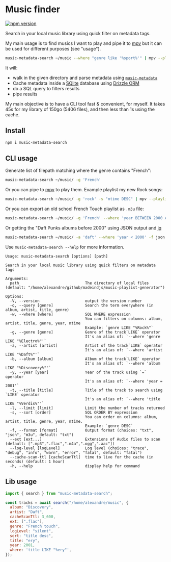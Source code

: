 # Music finder

[![npm version](https://badge.fury.io/js/music-metadata-search.svg)](https://badge.fury.io/js/music-metadata-search)

Search in your local music library using quick filter on metadata tags.

My main usage is to find musics I want to play and pipe it to [mpv](https://mpv.io/) but it can be used for different purposes (see "usage").

```sh
music-metadata-search ~/music --where "genre like '%sport%'" | mpv --playlist=-
```

It will:

- walk in the given directory and parse metadata using [`music-metadata`](https://github.com/borewit/music-metadata)
- Cache metadata inside a [SQlite](https://www.sqlite.org/) database using [Drizzle ORM](https://github.com/drizzle-team/drizzle-orm)
- do a SQL query to filters results
- pipe results

My main objective is to have a CLI tool fast & convenient, for myself. It takes 45s for my library of 150go (5406 files), and then less than 1s using the cache.

## Install

```sh
npm i music-metadata-search
```

## CLI usage

Generate list of filepath matching where the genre contains "French":

```sh
music-metadata-search ~/music/ -g 'French'
```

Or you can pipe to [mpv](https://mpv.io/) to play them. Example playlist my new Rock songs:

```sh
music-metadata-search ~/music/ -g 'rock' -s "mtime DESC" | mpv --playlist=-
```

Or you can export an old school French Touch playlist as `.m3u` file:

```sh
music-metadata-search ~/music/ -g 'French' --where 'year BETWEEN 2000 AND 2005' -f m3u > french-touch.m3u
```

Or getting the "Daft Punks albums before 2000" using JSON output and [jq](https://jqlang.github.io/jq/)

```sh
music-metadata-search ~/music/ -a 'daft' --where 'year < 2000' -f json | jq '[.[].album] | unique'
```

Use `music-metadata-search --help` for more information.

```
Usage: music-metadata-search [options] [path]

Search in your local music library using quick filters on metadata tags

Arguments:
  path                             The directory of local files (default: "/home/alexandre/github/madeindjs/music-playlist-generator")

Options:
  -V, --version                    output the version number
  -q, --query [genre]              Search the term everywhere (in album, artist, title, genre)
  -w, --where [where]              SQL WHERE expression
                                   You can filters on columns: album, artist, title, genre, year, mtime
                                   Example: `genre LIKE "%Rock%"`
  -g, --genre [genre]              Genre of the track`LIKE` operator
                                   It's an alias of: `--where 'genre LIKE "%Electro%"'`
  -a, --artist [artist]            Artist of the track`LIKE` operator
                                   It's an alias of: `--where 'artist LIKE "%Daft%"'`
  -b, --album [album]              Album of the track`LIKE` operator
                                   It's an alias of: `--where 'album LIKE "%Discovery%"'`
  -y, --year [year]                Year of the track using `=` operator
                                   It's an alias of: `--where 'year = 2001'`
  -t, --title [title]              Title of the track to search using `LIKE` operator
                                   It's an alias of: `--where 'title LIKE "%Verdis%"'`
  -l, --limit [limit]              Limit the number of tracks returned
  -s, --sort [order]               SQL ORDER BY expression
                                   You can order on columns: album, artist, title, genre, year, mtime.
                                   Example: `genre DESC`
  -f, --format [format]            Output format (choices: "txt", "json", "m3u", default: "txt")
  --ext [ext...]                   Extensions of Audio files to scan (default: [".mp3",".flac",".m4a",".ogg",".aac"])
  --log-level [logLevel]           Log level (choices: "trace", "debug", "info", "warn", "error", "fatal", default: "fatal")
  --cache-scan-ttl [cacheScanTtl]  time to live for the cache (in seconds) (default: 1 hour)
  -h, --help                       display help for command
```

## Lib usage

```js
import { search } from "music-metadata-search";

const tracks = await search("/home/alexandre/music", {
  album: "Discovery",
  artist: "Daft",
  cacheScanTtl: 3_600,
  ext: [".flac"],
  genre: "French touch",
  logLevel: "silent",
  sort: "title desc",
  title: "ery",
  year: 2001,
  where: 'title LIKE "%ery"',
});
```
